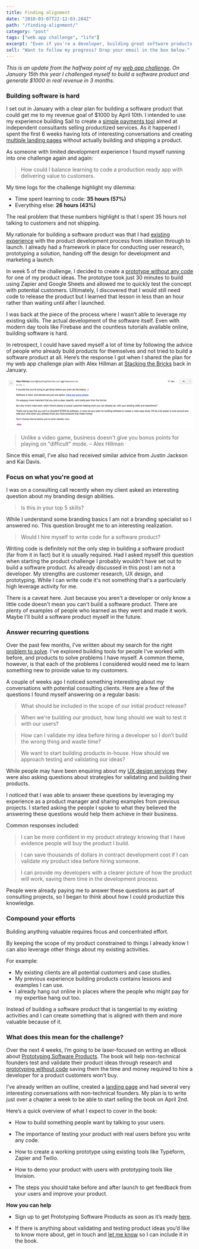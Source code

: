 ```yaml
---
title: Finding alignment
date: "2018-03-07T22:12:03.284Z"
path: "/finding-alignment/"
category: "post"
tags: ["web app challenge", "life"]
excerpt: "Even if you're a developer, building great software products is hard. Here's how I decided to focus on what I'm good at."
sell: "Want to follow my progress? Drop your email in the box below."
---
```


*This is an update from the halfway point of my [web app challenge](/tags/web-app-challenge/). On January 15th this year I challenged myself to build a software product and generate $1000 in real revenue in 3 months.*

### Building software is hard
I set out in January with a clear plan for building a software product that could get me to my revenue goal of $1000 by April 10th. I intended to use my experience building Sail to create a [simple payments tool](https://www.paymentlink.me) aimed at independent consultants selling productized services. As it happened I spent the first 6 weeks having lots of interesting conversations and creating [multiple landing pages](/a/how-to-create-effective-landing-pages-for-testing/) without actually building and shipping a product. 

As someone with limited development experience I found myself running into one challenge again and again: 

> How could I balance learning to code a production ready app with delivering value to customers.

My time logs for the challenge highlight my dilemma:

- Time spent learning to code: **35 hours (57%)**
- Everything else: **26 hours (43%)**

The real problem that these numbers highlight is that I spent 35 hours not talking to customers and not shipping.

My rationale for building a software product was that I had [existing experience](/a/designing-one-to-one-payment-experiences/) with the product development process from ideation through to launch. I already had a framework in place for conducting user research, prototyping a solution, handing off the design for development and marketing a launch.

In week 5 of the challenge, I decided to create a [prototype without any code](/a/validating-product-ideas-no-code-required/) for one of my product ideas. The prototype took just 30 minutes to build using Zapier and Google Sheets and allowed me to quickly test the concept with potential customers. Ultimately, I discovered that I would still need code to release the product but I learned that lesson in less than an hour rather than waiting until after I launched. 

I was back at the piece of the process where I wasn't able to leverage my existing skills. The actual development of the software itself. Even with modern day tools like Firebase and the countless tutorials available online, building software is hard.

In retrospect, I could have saved myself a lot of time by following the advice of people who already build products for themselves and not tried to build a software product at all. Here’s the response I got when I shared the plan for my web app challenge plan with Alex Hillman at [Stacking the Bricks](stackingthebricks.com) back in January.

![Why are you choosing software?](./alex_hillman_feedback.png)

> Unlike a video game, business doesn't give you bonus points for playing on "difficult" mode. – Alex Hillman

Since this email, I’ve also had received similar advice from Justin Jackson and Kai Davis.

### Focus on what you're good at

I was on a consulting call recently when my client asked an interesting question about my branding design abilities.

> Is this in your top 5 skills?

While I understand some branding basics I am not a branding specialist so I answered no. This question brought me to an interesting realization. 

> Would I hire myself to write code for a software product? 

Writing code is definitely not the only step in building a software product (far from it in fact) but it is usually required. Had I asked myself this question when starting the product challenge I probably wouldn't have set out to build a software product. As already discussed in this post I am not a developer. My strengths are customer research, UX design, and prototyping. While I can write code it's not something that's a particularly high leverage activity for me.

There is a caveat here. Just because you aren't a developer or only know a little code doesn't mean you can't build a software product. There are plenty of examples of people who learned as they went and made it work. Maybe I'll build a software product myself in the future.

### Answer recurring questions

Over the past few months, I’ve written about my search for the right [problem to solve](/a/solving-the-right-problems/). I've explored building tools for people I've worked with before, and products to solve problems I have myself. A common theme, however, is that each of the problems I considered would need me to learn something new to provide value to my customers.

A couple of weeks ago I noticed something interesting about my conversations with potential consulting clients. Here are a few of the questions I found myself answering on a regular basis:

> What should be included in the scope of our initial product release?

> When we're building our product, how long should we wait to test it with our users?

> How can I validate my idea before hiring a developer so I don’t build the wrong thing and waste time?

> We want to start building products in-house. How should we approach testing and validating our ideas? 

While people may have been enquiring about my [UX design services](/work-with-me) they were also asking questions about strategies for validating and building their products.

I noticed that I was able to answer these questions by leveraging my experience as a product manager and sharing examples from previous projects. I started asking the people I spoke to what they believed the answering these questions would help them achieve in their business.

Common responses included:

> I can be more confident in my product strategy knowing that I have evidence people will buy the product I build.

> I can save thousands of dollars in contract development cost if I can validate my product idea before hiring someone.

> I can provide my developers with a clearer picture of how the product will work, saving them time in the development process.


People were already paying me to answer these questions as part of consulting projects, so I began to think about how I could productize this knowledge.


### Compound your efforts

Building anything valuable requires focus and concentrated effort.

By keeping the scope of my product constrained to things I already know I can also leverage other things about my existing activities.

For example:

- My existing clients are all potential customers and case studies. 
- My previous experience building products contains lessons and examples I can use.
- I already hang out online in places where the people who might pay for my expertise hang out too.

Instead of building a software product that is tangential to my existing activities and I can create something that is aligned with them and more valuable because of it.


### What does this mean for the challenge?

Over the next 4 weeks, I’m going to be laser-focused on writing an eBook about [Prototyping Software Products](/prototyping-software-products). The book will help non-technical founders test and validate their product ideas through research and [prototyping without code](/a/validating-product-ideas-no-code-required/) saving them the time and money required to hire a developer for a product customers won’t buy.

I’ve already written an outline, created a [landing page](/prototyping-software-products) and had several very interesting conversations with non-technical founders. My plan is to write just over a chapter a week to be able to start selling the book on April 2nd.

Here’s a quick overview of what I expect to cover in the book:

- How to build something people want by talking to your users.

- The importance of testing your product with real users before you write any code.

- How to create a working prototype using existing tools like Typeform, Zapier and Twilio.

- How to demo your product with users with prototyping tools like Invision.

- The steps you should take before and after launch to get feedback from your users and improve your product.

**How you can help**

- Sign up to get Prototyping Software Products as soon as it’s ready [here](/prototyping-software-products).

- If there is anything about validating and testing product ideas you’d like to know more about, get in touch and [let me know](mailto:stuartbalcombe@gmail.com) so I can include it in the book.

